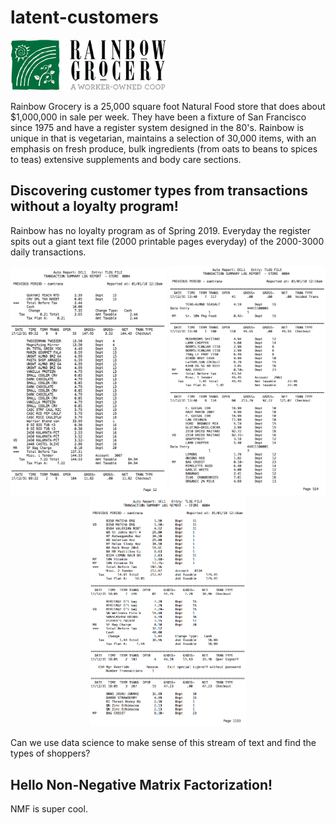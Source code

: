 # latent-customers

<img src = "./img/rgci/RGCI_logo_final_small.png" width="250" />

Rainbow Grocery is a 25,000 square foot Natural Food store that does about $1,000,000 in sale per week.
They have been a fixture of San Francisco since 1975 and have a register system designed in the 80's.
Rainbow is unique in that is vegetarian, maintains a selection of 30,000 items, with an emphasis on 
fresh produce, 
bulk ingredients (from oats to beans to spices to teas)
extensive supplements and body care sections.

## Discovering customer types from transactions without a loyalty program!
Rainbow has no loyalty program as of Spring 2019.
Everyday the register spits out a giant text file (2000 printable pages everyday) of the 2000-3000 daily transactions.
<p align="middle">
<img src = "./img/rgci/TLOG1.png" width="250" />
<img src = "./img/rgci/TLOG2.png" width="250" />
<img src = "./img/rgci/TLOG3.png" width="250" />
</p>

Can we use data science to make sense of this stream of text and find the types of shoppers?


## Hello Non-Negative Matrix Factorization!

NMF is super cool.



